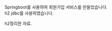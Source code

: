 Springboot를 사용하여 회원가입 서비스를 만들었습니다.</br>
h2 jdbc를 사용하였습니다.<br>
<div href = 'https://jihoon3106.tistory.com/4'>h2정리한 자료.</div>
